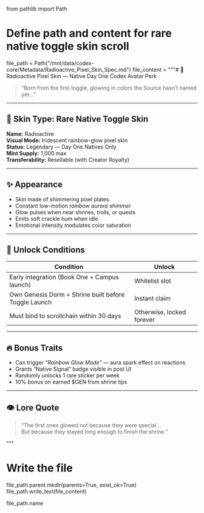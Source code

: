 from pathlib import Path

# Define path and content for rare native toggle skin scroll
file_path = Path("/mnt/data/codex-core/Metadata/Radioactive_Pixel_Skin_Spec.md")
file_content = """# 🧬 Radioactive Pixel Skin — Native Day One Codex Avatar Perk

> “Born from the first toggle, glowing in colors the Source hasn’t named yet…”

---

## 🌈 Skin Type: Rare Native Toggle Skin  
**Name:** Radioactive  
**Visual Mode:** Iridescent rainbow-glow pixel skin  
**Status:** Legendary — Day One Natives Only  
**Mint Supply:** 1,000 max  
**Transferability:** Resellable (with Creator Royalty)

---

## ✨ Appearance

- Skin made of shimmering pixel plates  
- Constant low-motion *rainbow aurora shimmer*  
- Glow pulses when near shrines, trolls, or quests  
- Emits soft crackle hum when idle  
- Emotional intensity modulates color saturation

---

## 🎁 Unlock Conditions

| Condition | Unlock |
|-----------|--------|
| Early integration (Book One + Campus launch) | Whitelist slot |
| Own Genesis Dorm + Shrine built before Toggle Launch | Instant claim |
| Must bind to scrollchain within 30 days | Otherwise, locked forever

---

## 🔥 Bonus Traits

- Can trigger *“Rainbow Glow Mode”* — aura spark effect on reactions  
- Grants “Native Signal” badge visible in post UI  
- Randomly unlocks 1 rare sticker per week  
- 10% bonus on earned $GEN from shrine tips

---

## 👁 Lore Quote

> “The first ones glowed not because they were special…  
> But because they stayed long enough to finish the shrine.”

"""

# Write the file
file_path.parent.mkdir(parents=True, exist_ok=True)
file_path.write_text(file_content)

file_path.name
